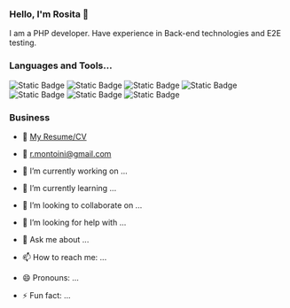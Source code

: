 ### Hello, I'm Rosita 👋 
I am a PHP developer. Have experience in Back-end technologies and E2E testing.

### Languages and Tools...
![Static Badge](https://img.shields.io/badge/PHP-black?style=for-the-badge&logo=PHP&logoColor=b6b1f8&logoSize=auto&labelColor=black&color=b6b1f8&labelWidth=100)
![Static Badge](https://img.shields.io/badge/Laravel-black?style=for-the-badge&logo=Laravel&logoColor=f70042&logoSize=auto&labelColor=black&color=f70042)
![Static Badge](https://img.shields.io/badge/Vue.js-00c57f?style=for-the-badge&logo=Vue.js&logoColor=00c57f&logoSize=auto&labelColor=black&color=00c57f)
![Static Badge](https://img.shields.io/badge/JavaScript-ffe723?style=for-the-badge&logo=JavaScript&logoColor=ffe723&logoSize=auto&labelColor=black&color=ffe723)
![Static Badge](https://img.shields.io/badge/CSS-086cff?style=for-the-badge&logo=CSS3&logoColor=086cff&logoSize=auto&labelColor=black&color=086cff)
![Static Badge](https://img.shields.io/badge/HTML-ff3d2b?style=for-the-badge&logo=HTML5&logoColor=ff3d2b&logoSize=auto&labelColor=black&color=ff3d2b)
![Static Badge](https://img.shields.io/badge/Cypress-84f6fd?style=for-the-badge&logo=Cypress&logoColor=84f6fd&logoSize=auto&labelColor=black&color=84f6fd)

### Business
- &#x1F4CE; [My Resume/CV](https://drive.google.com/file/d/1tBpOTiupOg0Sglzj2kHdvoes9DT12Dgf/view?usp=sharing)<br>
- 📧 r.montoini@gmail.com


- 🔭 I’m currently working on ...
- 🌱 I’m currently learning ...
- 👯 I’m looking to collaborate on ...
- 🤔 I’m looking for help with ...
- 💬 Ask me about ...
- 📫 How to reach me: ...
- 😄 Pronouns: ...
- ⚡ Fun fact: ...
